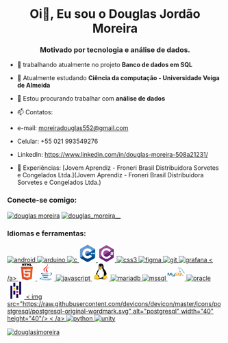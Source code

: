 <h1 align="center">Oi👋, Eu sou o Douglas Jordão Moreira</h1>
<h3 align="center">Motivado por tecnologia e análise de dados.</h3>

- 🔭 trabalhando atualmente no projeto **Banco de dados em SQL**

- 🌱 Atualmente estudando **Ciência da computação - Universidade Veiga de Almeida**

- 🤝 Estou procurando trabalhar com **análise de dados**

- 📫 Contatos:
- e-mail: moreiradouglas552@gmail.com
- Celular: +55 021 993549276
- LinkedIn: https://www.linkedin.com/in/douglas-moreira-508a21231/

- 📄 Experiências: [Jovem Aprendiz - Froneri Brasil Distribuidora Sorvetes e Congelados Ltda.](Jovem Aprendiz - Froneri Brasil Distribuidora Sorvetes e Congelados Ltda.)

<h3 align="left">Conecte-se comigo:</h3>
<p align="left">
<a href="https://linkedin.com/in/douglas moreira" target ="blank"><img align="center" src="https://raw.githubusercontent.com/rahuldkjain/github-profile-readme-generator/master/src/images/icons/Social/linked-in-alt .svg" alt="douglas moreira" height="30" width="40" /></a>
<a href="https://instagram.com/douglas_moreira__" target="blank"><img align= "center" src="https://raw.githubusercontent.com/rahuldkjain/github-profile-readme-generator/master/src/images/icons/Social/instagram.svg" alt="douglas_moreira__" height="30" width="40" /></a>
</p>

<h3 align="left">Idiomas e ferramentas:</h3>
<p align="left"> <a href="https://developer.android.com" target="_blank" rel="noreferrer"> <img src="https://raw.githubusercontent.com/devicons /devicon/master/icons/android/android-original-wordmark.svg" alt="android" width="40" height="40"/> </a> <a href="https://www.arduino .cc/" target="_blank" rel="noreferrer"> <img src="https://cdn.worldvectorlogo.com/logos/arduino-1.svg" alt="arduino" width="40" height= "40"/> </a> <a href="https://www.cprogramming.com/" target="_blank" rel="noreferrer"> <img src="https://raw.githubusercontent.com /devicons/devicon/master/icons/c/c-original.svg" alt="c" width="40" height="40"/> </a> <a href="https://www.w3schools .com/cpp/" target="_blank" rel="noreferrer"> <img src="https://raw.githubusercontent.com/devicons/devicon/master/icons/cplusplus/cplusplus-original.svg" alt= "cplusplus" width="40" height="40"/> </a> <a href="https://www.w3schools.com/cs/" target="_blank" rel="noreferrer"> <img src="https://raw.githubusercontent.com/devicons/devicon/master/icons/csharp/csharp-original.svg" alt="csharp" width="40" height="40"/> </a> <a href="https://www.w3schools.com/css/" target="_blank" rel="noreferrer"> <img src="https://raw.githubusercontent.com/devicons/devicon/master/ ícones/css3/css3-original-wordmark.svg" alt="css3" width="40" height="40"/> </a> <a href="https://www.figma.com/" target ="_blank" rel="noreferrer"> <img src="https://www.vectorlogo.zone/logos/figma/figma-icon.svg" alt="figma" width="40" height="40" /> </a> <a href="https://git-scm.com/" target="_blank" rel="noreferrer"> <img src="https://www.vectorlogo.zone/logos/ git-scm/git-scm-icon.svg" alt="git" width="40" height="40"/> </a> <a href="https://grafana.com" target="_blank " rel="noreferrer"> <img src="https://www.vectorlogo.zone/logos/grafana/grafana-icon.svg" alt="grafana" width="40" height="40"/> < /a> <a href="https://www.w3.org/html/" target="_blank" rel="noreferrer"> <img src="https://raw.githubusercontent.com/devicons/devicon/master/icons/html5/html5-original-wordmark.svg" alt ="html5" width="40" height="40"/> </a> <a href="https://www.java.com" target="_blank" rel="noreferrer"> <img src= "https://raw.githubusercontent.com/devicons/devicon/master/icons/java/java-original.svg" alt="java" width="40" height="40"/> </a> <a href="https://developer.mozilla.org/en-US/docs/Web/JavaScript" target="_blank" rel="noreferrer"> <img src="https://raw.githubusercontent.com/devicons /devicon/master/icons/javascript/javascript-original.svg" alt="javascript" width="40" height="40"/> </a> <a href="https://www.linux.org /" target="_blank" rel="noreferrer"> <img src="https://raw.githubusercontent.com/devicons/devicon/master/icons/linux/linux-original.svg" alt="linux" largura ="40" height="40"/> </a> <a href="https://mariadb.org/" target="_blank" rel="noreferrer"> <img src="https://www .vectorlogo.zone/logos/mariadb/mariadb-icon.svg" alt="mariadb" width="40" height="40"/> </a> <a href="https://www.microsoft.com /en-us/sql-server" target="_blank" rel="noreferrer"> <img src="https://www.svgrepo.com/show/303229/microsoft-sql-server-logo.svg" alt ="mssql" width="40" height="40"/> </a> <a href="https://www.mysql.com/" target="_blank" rel="noreferrer"> <img src ="https://raw.githubusercontent.com/devicons/devicon/master/icons/mysql/mysql-original-wordmark.svg" alt="mysql" width="40" height="40"/> </a > <a href="https://www.oracle.com/" target="_blank" rel="noreferrer"> <img src="https://raw.githubusercontent.com/devicons/devicon/master/icons /oracle/oracle-original.svg" alt="oracle" width="40" height="40"/> </a> <a href="https://pandas.pydata.org/" target="_blank " rel="noreferrer"> <img src="https://raw.githubusercontent.com/devicons/devicon/2ae2a900d2f041da66e950e4d48052658d850630/icons/pandas/pandas-original.svg" alt="pandas" width="40" height="40"/> </a> <a href="https://www.postgresql.org" target="_blank" rel="noreferrer"> < img src="https://raw.githubusercontent.com/devicons/devicon/master/icons/postgresql/postgresql-original-wordmark.svg" alt="postgresql" width="40" height="40"/> < /a> <a href="https://www.python.org" target="_blank" rel="noreferrer"> <img src="https://raw.githubusercontent.com/devicons/devicon/master/ ícones/python/python-original.svg" alt="python" width="40" height="40"/> </a> <a href="https://unity.com/" target="_blank" rel="noreferrer"> <img src="https://www.vectorlogo.zone/logos/unity3d/unity3d-icon.svg" alt="unity" width="40" height="40"/> </ uma> </p>

<p><img align="center" src="https://github-readme-stats.vercel.app/api/top-langs?username=douglasjmoreira&show_icons=true&locale=en&layout=compact" alt="douglasjmoreira" /> </p>
